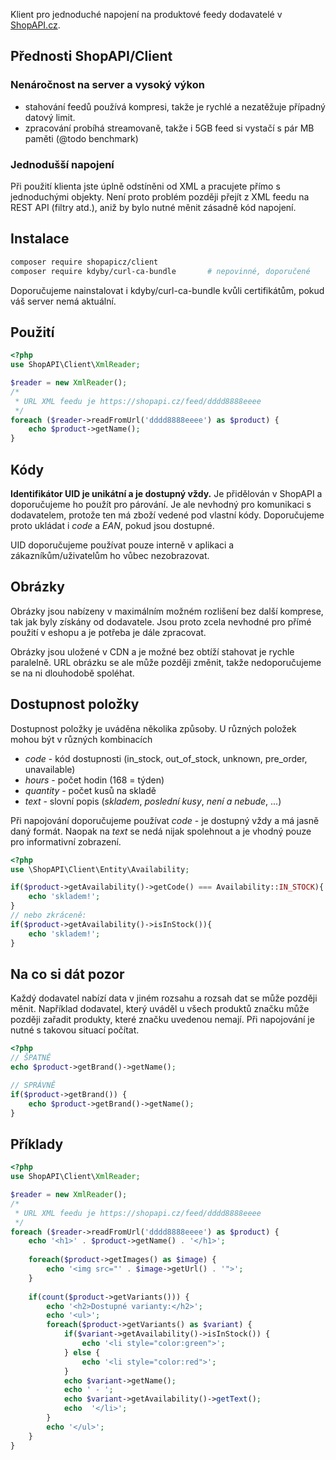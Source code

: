 Klient pro jednoduché napojení na produktové feedy dodavatelé v [ShopAPI.cz](https://shopapi.cz).

## Přednosti ShopAPI/Client

### Nenáročnost na server a vysoký výkon
 * stahování feedů používá kompresi, takže je rychlé a nezatěžuje případný datový limit.
 * zpracování probíhá streamovaně, takže i 5GB feed si vystačí s pár MB paměti (@todo benchmark)
 
### Jednodušší napojení
Při použití klienta jste úplně odstíněni od XML a pracujete přímo s jednoduchými objekty. Není proto problém později přejít z XML feedu na REST API (filtry atd.), aniž by bylo nutné měnit zásadně kód napojení.

## Instalace
```bash
composer require shopapicz/client
composer require kdyby/curl-ca-bundle       # nepovinné, doporučené
```
Doporučujeme nainstalovat i kdyby/curl-ca-bundle kvůli certifikátům, pokud váš server nemá aktuální.

## Použití
```php
<?php
use ShopAPI\Client\XmlReader;

$reader = new XmlReader();
/*
 * URL XML feedu je https://shopapi.cz/feed/dddd8888eeee
 */
foreach ($reader->readFromUrl('dddd8888eeee') as $product) {
    echo $product->getName();
}

```

## Kódy
**Identifikátor UID je unikátní a je dostupný vždy.** Je přidělován v ShopAPI a doporučujeme ho použít pro párování. Je ale nevhodný pro komunikaci s dodavatelem, protože ten má zboží vedené pod vlastní kódy. Doporučujeme proto ukládat i *code* a *EAN*, pokud jsou dostupné.

UID doporučujeme používat pouze interně v aplikaci a zákazníkům/uživatelům ho vůbec nezobrazovat.

## Obrázky
Obrázky jsou nabízeny v maximálním možném rozlišení bez další komprese, tak jak byly získány od dodavatele. Jsou proto zcela nevhodné pro přímé použití v eshopu a je potřeba je dále zpracovat.

Obrázky jsou uložené v CDN a je možné bez obtíží stahovat je rychle paralelně. URL obrázku se ale může později změnit, takže nedoporučujeme se na ni dlouhodobě spoléhat.

## Dostupnost položky
Dostupnost položky je uváděna několika způsoby. U různých položek mohou být v různých kombinacích
 * *code* - kód dostupnosti (in_stock, out_of_stock, unknown, pre_order, unavailable)
 * *hours* - počet hodin (168 = týden)
 * *quantity* - počet kusů na skladě
 * *text* - slovní popis (*skladem*, *poslední kusy*, *není a nebude*, ...)
 
Při napojování doporučujeme používat *code* - je dostupný vždy a má jasně daný formát. Naopak na *text* se nedá nijak spolehnout a je vhodný pouze pro informativní zobrazení.

```php
<?php
use \ShopAPI\Client\Entity\Availability;

if($product->getAvailability()->getCode() === Availability::IN_STOCK){
    echo 'skladem!';
}
// nebo zkráceně:
if($product->getAvailability()->isInStock()){
    echo 'skladem!';
}
```


## Na co si dát pozor
Každý dodavatel nabízí data v jiném rozsahu a rozsah dat se může později měnit. Například dodavatel, který uváděl u všech produktů značku může později zařadit produkty, které značku uvedenou nemají. Při napojování je nutné s takovou situací počítat.

```php
<?php
// ŠPATNĚ
echo $product->getBrand()->getName(); 

// SPRÁVNĚ
if($product->getBrand()) {
    echo $product->getBrand()->getName(); 
}
```


## Příklady
```php
<?php
use ShopAPI\Client\XmlReader;

$reader = new XmlReader();
/*
 * URL XML feedu je https://shopapi.cz/feed/dddd8888eeee
 */
foreach ($reader->readFromUrl('dddd8888eeee') as $product) {
    echo '<h1>' . $product->getName() . '</h1>';
    
    foreach($product->getImages() as $image) {
        echo '<img src="' . $image->getUrl() . '">';
    }
    
    if(count($product->getVariants())) {
        echo '<h2>Dostupné varianty:</h2>';
        echo '<ul>';
        foreach($product->getVariants() as $variant) {
            if($variant->getAvailability()->isInStock()) {
                echo '<li style="color:green">';
            } else {
                echo '<li style="color:red">';
            }
            echo $variant->getName();
            echo ' - ';
            echo $variant->getAvailability()->getText();
            echo  '</li>';
        }
        echo '</ul>';
    }
}

```
